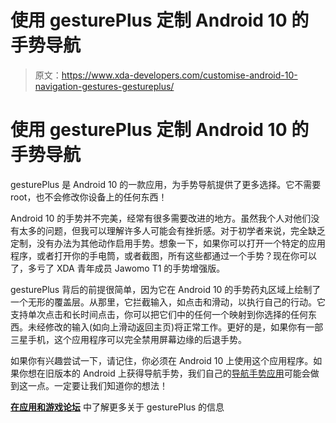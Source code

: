 # 使用 gesturePlus 定制 Android 10 的手势导航

> 原文：<https://www.xda-developers.com/customise-android-10-navigation-gestures-gestureplus/>

# 使用 gesturePlus 定制 Android 10 的手势导航

gesturePlus 是 Android 10 的一款应用，为手势导航提供了更多选择。它不需要 root，也不会修改你设备上的任何东西！

Android 10 的手势并不完美，经常有很多需要改进的地方。虽然我个人对他们没有太多的问题，但我可以理解许多人可能会有挫折感。对于初学者来说，完全缺乏定制，没有办法为其他动作启用手势。想象一下，如果你可以打开一个特定的应用程序，或者打开你的手电筒，或者截图，所有这些都通过一个手势？现在你可以了，多亏了 XDA 青年成员 Jawomo T1 的手势增强版。

gesturePlus 背后的前提很简单，因为它在 Android 10 的手势药丸区域上绘制了一个无形的覆盖层。从那里，它拦截输入，如点击和滑动，以执行自己的行动。它支持单次点击和长时间点击，你可以把它们中的任何一个映射到你选择的任何东西。未经修改的输入(如向上滑动返回主页)将正常工作。更好的是，如果你有一部三星手机，这个应用程序可以完全禁用屏幕边缘的后退手势。

如果你有兴趣尝试一下，请记住，你必须在 Android 10 上使用这个应用程序。如果你想在旧版本的 Android 上获得导航手势，我们自己的[导航手势应用](https://www.xda-developers.com/navigation-gestures-1-20-16-stable/)可能会做到这一点。一定要让我们知道你的想法！

**[在应用和游戏论坛](https://forum.xda-developers.com/android/apps-games/app-gestureplus-navigation-concept-t4037185)** 中了解更多关于 gesturePlus 的信息